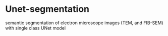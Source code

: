 # Unet-segmentation
semantic segmentation of electron microscope images (TEM, and FIB-SEM) with single class UNet model 
